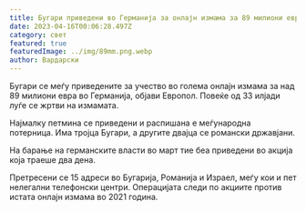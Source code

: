 ```yaml
---
title: Бугари приведени во Германија за онлајн измама за 89 милиони евра
date: 2023-04-16T00:06:28.497Z
category: свет
featured: true
featuredImage: ../img/89mm.png.webp
author: Вардарски
---
```


Бугари се меѓу приведените за учество во голема онлајн измама за над 89 милиони евра во Германија, објави Европол. Повеќе од 33 илјади луѓе се жртви на измамата.

Најмалку петмина се приведени и распишана е меѓународна потерница. Има тројца Бугари, а другите двајца се романски државјани.

На барање на германските власти во март тие беа приведени во акција која траеше два дена.

Претресени се 15 адреси во Бугарија, Романија и Израел, меѓу кои и пет нелегални телефонски центри. Операцијата следи по акциите против истата онлајн измама во 2021 година.
